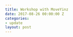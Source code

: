 ```yaml
---
title: Workshop with MoveYinz
date: 2017-08-26 00:00:00 Z
categories:
- update
layout: post
---
```

